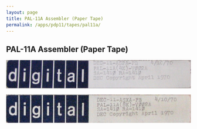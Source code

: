 ```yaml
---
layout: page
title: PAL-11A Assembler (Paper Tape)
permalink: /apps/pdp11/tapes/pal11a/
---
```


PAL-11A Assembler (Paper Tape)
------------------------------

[![DEC-11-ASPA-PB](DEC-11-ASPA-PB.jpg)](DEC-11-ASPA-PB.json)

[![DEC-11-ASPA-PB](DEC-11-ASXA-PB.jpg)](DEC-11-ASXA-PB.json)
